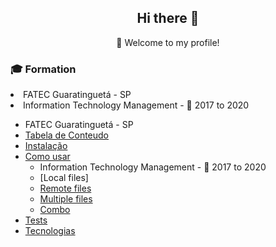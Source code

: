 <h2 align="center">
    Hi there 👋
</h2>
<p align="center">🚀 Welcome to my profile!</p>

<h3>🎓 Formation</h3>
 <li>FATEC Guaratinguetá - SP</li>
      <li>Information Technology Management - 📆 2017 to 2020</li>
      
      
   * FATEC Guaratinguetá - SP
   * [Tabela de Conteudo](#tabela-de-conteudo)
   * [Instalação](#instalacao)
   * [Como usar](#como-usar)
      * Information Technology Management - 📆 2017 to 2020
      * [Local files]
      * [Remote files](#remote-files)
      * [Multiple files](#multiple-files)
      * [Combo](#combo)
   * [Tests](#testes)
   * [Tecnologias](#tecnologias)
   
<!--
**fragadesiree/fragadesiree** is a ✨ _special_ ✨ repository because its `README.md` (this file) appears on your GitHub profile.

Here are some ideas to get you started:

- 🔭 I’m currently working on ...
- 🌱 I’m currently learning ...
- 👯 I’m looking to collaborate on ...
- 🤔 I’m looking for help with ...
- 💬 Ask me about ...
- 📫 How to reach me: ...
- 😄 Pronouns: ...
- ⚡ Fun fact: ...
-->
